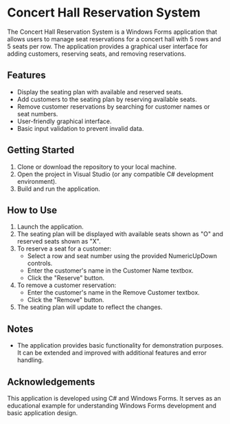 # Concert Hall Reservation System

The Concert Hall Reservation System is a Windows Forms application that allows users to manage seat reservations for a concert hall with 5 rows and 5 seats per row. The application provides a graphical user interface for adding customers, reserving seats, and removing reservations.

## Features

- Display the seating plan with available and reserved seats.
- Add customers to the seating plan by reserving available seats.
- Remove customer reservations by searching for customer names or seat numbers.
- User-friendly graphical interface.
- Basic input validation to prevent invalid data.

## Getting Started

1. Clone or download the repository to your local machine.
2. Open the project in Visual Studio (or any compatible C# development environment).
3. Build and run the application.

## How to Use

1. Launch the application.
2. The seating plan will be displayed with available seats shown as "O" and reserved seats shown as "X".
3. To reserve a seat for a customer:
   - Select a row and seat number using the provided NumericUpDown controls.
   - Enter the customer's name in the Customer Name textbox.
   - Click the "Reserve" button.
4. To remove a customer reservation:
   - Enter the customer's name in the Remove Customer textbox.
   - Click the "Remove" button.
5. The seating plan will update to reflect the changes.

## Notes

- The application provides basic functionality for demonstration purposes. It can be extended and improved with additional features and error handling.

## Acknowledgements

This application is developed using C# and Windows Forms. It serves as an educational example for understanding Windows Forms development and basic application design.

